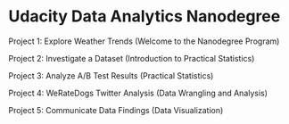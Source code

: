 # Udacity Data Analytics Nanodegree

Project 1: Explore Weather Trends (Welcome to the Nanodegree Program)

Project 2: Investigate a Dataset (Introduction to Practical Statistics)

Project 3: Analyze A/B Test Results (Practical Statistics)

Project 4: WeRateDogs Twitter Analysis (Data Wrangling and Analysis)

Project 5: Communicate Data Findings (Data Visualization)
